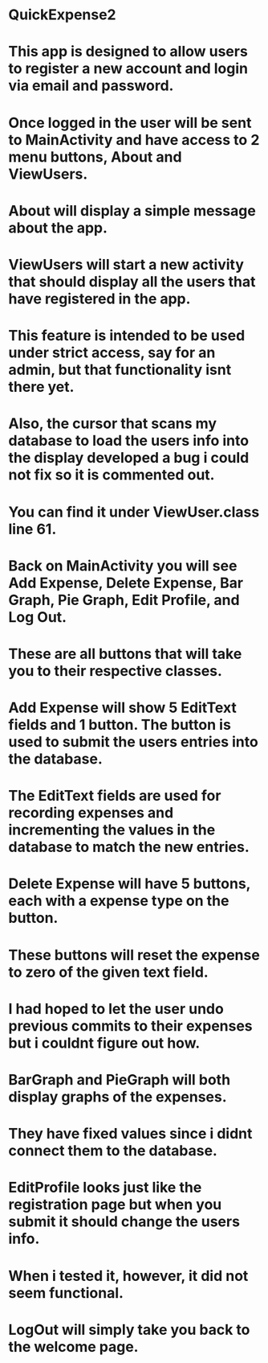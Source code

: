 # QuickExpense2
# 
# This app is designed to allow users to register a new account and login via email and password.
# Once logged in the user will be sent to MainActivity and have access to 2 menu buttons, About and ViewUsers.
# About will display a simple message about the app.
# ViewUsers will start a new activity that should display all the users that have registered in the app.
# This feature is intended to be used under strict access, say for an admin, but that functionality isnt there yet.
# Also, the cursor that scans my database to load the users info into the display developed a bug i could not fix so it is commented out.
# You can find it under ViewUser.class line 61.
#
# Back on MainActivity you will see Add Expense, Delete Expense, Bar Graph, Pie Graph, Edit Profile, and Log Out.
# These are all buttons that will take you to their respective classes.
#
# Add Expense will show 5 EditText fields and 1 button. The button is used to submit the users entries into the database.
# The EditText fields are used for recording expenses and incrementing the values in the database to match the new entries.
# 
# Delete Expense will have 5 buttons, each with a expense type on the button. 
# These buttons will reset the expense to zero of the given text field. 
# I had hoped to let the user undo previous commits to their expenses but i couldnt figure out how.
#
# BarGraph and PieGraph will both display graphs of the expenses.
# They have fixed values since i didnt connect them to the database.
#
# EditProfile looks just like the registration page but when you submit it should change the users info.
# When i tested it, however, it did not seem functional.
#
# LogOut will simply take you back to the welcome page.
